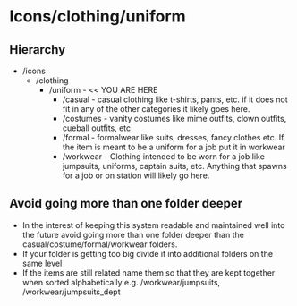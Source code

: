 # Icons/clothing/uniform

## Hierarchy
- /icons
  - /clothing
    - /uniform - << YOU ARE HERE
      - /casual - casual clothing like t-shirts, pants, etc. if it does not fit in any of the other categories it likely goes here.
      - /costumes - vanity costumes like mime outfits, clown outfits, cueball outfits, etc
      - /formal - formalwear like suits, dresses, fancy clothes etc. If the item is meant to be a uniform for a job put it in workwear
      - /workwear - Clothing intended to be worn for a job like jumpsuits, uniforms, captain suits, etc. Anything that spawns for a job or on station will likely go here.


## Avoid going more than one folder deeper
- In the interest of keeping this system readable and maintained well into the future avoid going more than one folder deeper than the casual/costume/formal/workwear folders.
- If your folder is getting too big divide it into additional folders on the same level
- If the items are still related name them so that they are kept together when sorted alphabetically e.g. /workwear/jumpsuits, /workwear/jumpsuits_dept
